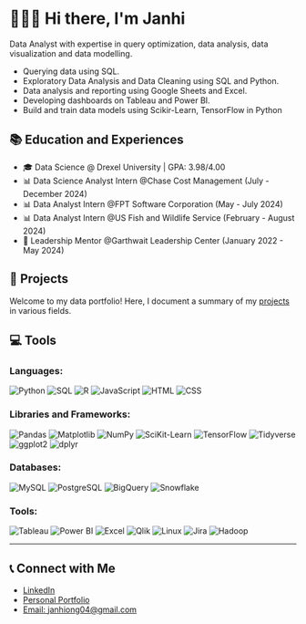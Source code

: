 # 🙋🏻‍♀️ Hi there, I'm Janhi

Data Analyst with expertise in query optimization, data analysis, data visualization and data modelling.

- Querying data using SQL.
- Exploratory Data Analysis and Data Cleaning using SQL and Python.
- Data analysis and reporting using Google Sheets and Excel.
- Developing dashboards on Tableau and Power BI.
- Build and train data models using Scikir-Learn, TensorFlow in Python

## 📚 Education and Experiences

- 🎓 Data Science @ Drexel University | GPA: 3.98/4.00
- 📊 Data Science Analyst Intern @Chase Cost Management (July - December 2024)
- 📊 Data Analyst Intern @FPT Software Corporation (May - July 2024)
- 📊 Data Analyst Intern @US Fish and Wildlife Service (February - August 2024)
- 💪 Leadership Mentor @Garthwait Leadership Center (January 2022 - May 2024)
  
## 🎉 Projects

Welcome to my data portfolio! Here, I document a summary of my [projects](https://github.com/Janhi2004/Projects/blob/main/README.md) in various fields.

## 💻 Tools

### Languages:
![Python](https://img.shields.io/badge/-Python-3776AB?style=flat&logo=python&logoColor=white)
![SQL](https://img.shields.io/badge/-SQL-4479A1?style=flat&logo=postgresql&logoColor=white)
![R](https://img.shields.io/badge/-R-276DC3?style=flat&logo=r&logoColor=white)
![JavaScript](https://img.shields.io/badge/-JavaScript-F7DF1E?style=flat&logo=javascript&logoColor=black)
![HTML](https://img.shields.io/badge/-HTML-E34F26?style=flat&logo=html5&logoColor=white)
![CSS](https://img.shields.io/badge/-CSS-1572B6?style=flat&logo=css3&logoColor=white)

### Libraries and Frameworks:
![Pandas](https://img.shields.io/badge/-Pandas-150458?style=flat&logo=pandas&logoColor=white)
![Matplotlib](https://img.shields.io/badge/-Matplotlib-3776AB?style=flat&logo=python&logoColor=white)
![NumPy](https://img.shields.io/badge/-NumPy-013243?style=flat&logo=numpy&logoColor=white)
![SciKit-Learn](https://img.shields.io/badge/-Scikit--Learn-F7931E?style=flat&logo=scikit-learn&logoColor=white)
![TensorFlow](https://img.shields.io/badge/-TensorFlow-FF6F00?style=flat&logo=tensorflow&logoColor=white)
![Tidyverse](https://img.shields.io/badge/-Tidyverse-1A162D?style=flat&logo=r&logoColor=white)
![ggplot2](https://img.shields.io/badge/-ggplot2-1A162D?style=flat&logo=r&logoColor=white)
![dplyr](https://img.shields.io/badge/-dplyr-1A162D?style=flat&logo=r&logoColor=white)

### Databases:
![MySQL](https://img.shields.io/badge/-MySQL-4479A1?style=flat&logo=mysql&logoColor=white)
![PostgreSQL](https://img.shields.io/badge/-PostgreSQL-336791?style=flat&logo=postgresql&logoColor=white)
![BigQuery](https://img.shields.io/badge/-BigQuery-4285F4?style=flat&logo=google-cloud&logoColor=white)
![Snowflake](https://img.shields.io/badge/-Snowflake-29B5E8?style=flat&logo=snowflake&logoColor=white)

### Tools:
![Tableau](https://img.shields.io/badge/-Tableau-E97627?style=flat&logo=tableau&logoColor=white)
![Power BI](https://img.shields.io/badge/-Power%20BI-F2C811?style=flat&logo=power-bi&logoColor=black)
![Excel](https://img.shields.io/badge/-Excel-217346?style=flat&logo=microsoft-excel&logoColor=white)
![Qlik](https://img.shields.io/badge/-Qlik-7CB342?style=flat&logo=qlik&logoColor=white)
![Linux](https://img.shields.io/badge/-Linux-FCC624?style=flat&logo=linux&logoColor=black)
![Jira](https://img.shields.io/badge/-Jira-0052CC?style=flat&logo=jira-software&logoColor=white)
![Hadoop](https://img.shields.io/badge/-Hadoop-66CCFF?style=flat&logo=apache-hadoop&logoColor=white)

---

## 📞 Connect with Me

- [LinkedIn](https://www.linkedin.com/in/janhiong/)
- [Personal Portfolio](https://www.notion.so/I-m-Janhi-Ong-a-Data-Storyteller-13a72acfda6e8015b934d80df0e8a691)
- [Email: janhiong04@gmail.com](mailto:janhiong04@gmail.com)
